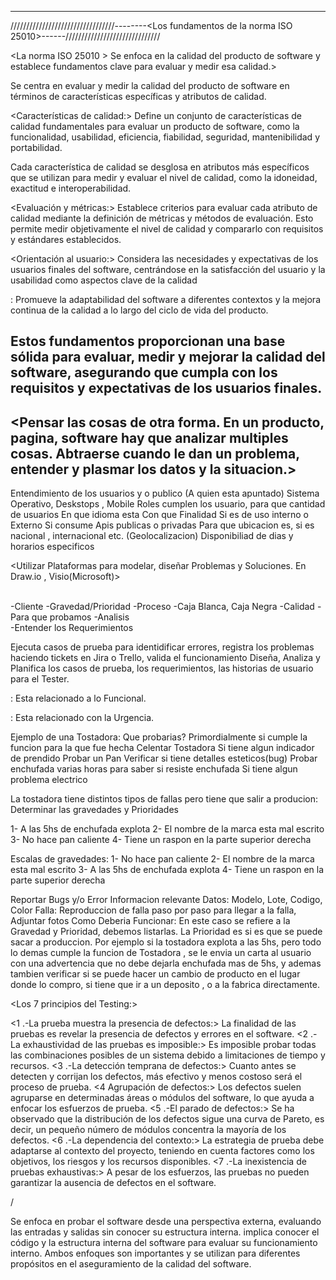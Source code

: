---------------------------------------------------------------------------------------------------------------------
/////////////////////////////////--------<Los fundamentos de la norma ISO 25010>------//////////////////////////////

<La norma ISO 25010 >
Se enfoca en la calidad del producto de software y establece fundamentos clave para evaluar y medir esa calidad.>

<Fundamentos :/>

<Enfoque en la calidad del producto:>
Se centra en evaluar y medir la calidad del producto de software en términos de características específicas y atributos de calidad.

<Características de calidad:> 
Define un conjunto de características de calidad fundamentales para evaluar un producto de software, como la funcionalidad, usabilidad, eficiencia, fiabilidad, seguridad, mantenibilidad y portabilidad.

<Atributos de calidad:>
Cada característica de calidad se desglosa en atributos más específicos que se utilizan para medir y evaluar el nivel de calidad, como la idoneidad, exactitud e interoperabilidad.

<Evaluación y métricas:> 
Establece criterios para evaluar cada atributo de calidad mediante la definición de métricas y métodos de evaluación. Esto permite medir objetivamente el nivel de calidad y compararlo con requisitos y estándares establecidos.

<Orientación al usuario:> 
Considera las necesidades y expectativas de los usuarios finales del software, centrándose en la satisfacción del usuario y la usabilidad como aspectos clave de la calidad

<Adaptabilidad y mejora continua>: 
Promueve la adaptabilidad del software a diferentes contextos y la mejora continua de la calidad a lo largo del ciclo de vida del producto.

Estos fundamentos proporcionan una base sólida para evaluar, medir y mejorar la calidad del software, asegurando que cumpla con los requisitos y expectativas de los usuarios finales.
--
<Pensar las cosas de otra forma. En un producto, pagina, software hay que analizar multiples cosas.
Abtraerse cuando le dan un problema, entender y plasmar los datos y la situacion.>
--
<Casos de uso y Escenarios:>
Entendimiento  de los usuarios y o publico (A quien esta apuntado)
Sistema Operativo, Deskstops , Mobile
Roles cumplen los usuario, para que cantidad de usuarios
En que idioma esta
Con que Finalidad
Si es de uso interno o Externo
Si consume Apis publicas o privadas
Para que ubicacion es, si es nacional , internacional etc. (Geolocalizacion)
Disponibiliad de dias y horarios especificos

<Utilizar Plataformas para modelar, diseñar Problemas y Soluciones.
En Draw.io , Visio(Microsoft)>

<Keywords>

<Eje>                               <Tecnico>             
-Cliente                            -Gravedad/Prioridad
-Proceso                            -Caja Blanca, Caja Negra
-Calidad                            -Para que probamos
-Analisis                       
-Entender los Requerimientos

<Diferencias entre Tester y Analista QA>
<Tester:>
Ejecuta casos de prueba para identidificar errores, registra los problemas haciendo tickets en Jira o Trello, valida el funcionamiento
<Analista QA:>
Diseña, Analiza y Planifica los casos de prueba, los requerimientos, las historias de usuario para el Tester.

<Gravedad>: Esta relacionado a lo Funcional.

<Prioridad>: Esta relacionado con la Urgencia.


Ejemplo de una Tostadora: Que probarias?
<Datos de prueba>
Primordialmente si cumple la funcion para la que fue hecha
Celentar Tostadora
Si tiene algun indicador de prendido
Probar un Pan
Verificar si tiene detalles esteticos(bug)
Probar enchufada varias horas para saber si resiste enchufada
Si tiene algun problema electrico

La tostadora tiene distintos tipos de fallas pero tiene que salir a producion:
Determinar las gravedades y Prioridades

1- A las 5hs de enchufada explota
2- El nombre de la marca esta mal escrito
3- No hace pan caliente
4- Tiene un raspon en la parte superior derecha

Escalas de gravedades:
1- No hace pan caliente
2- El nombre de la marca esta mal escrito
3- A las 5hs de enchufada explota
4- Tiene un raspon en la parte superior derecha

Reportar Bugs y/o Error
Informacion relevante
Datos: Modelo, Lote, Codigo, Color
Falla: Reproduccion de falla paso por paso para llegar a la falla, Adjuntar fotos
Como Deberia Funcionar:
En este caso se refiere a la Gravedad y Prioridad, debemos listarlas. La Prioridad es si es que se puede sacar a produccion. 
Por ejemplo si la tostadora explota a las 5hs, pero todo lo demas cumple la funcion de Tostadora , se le envia un carta al usuario con una advertencia que no debe dejarla enchufada mas de 5hs, y ademas tambien verificar si se puede hacer un cambio de producto en el lugar donde lo compro, si tiene que ir a un deposito , o a la fabrica directamente.

<Los 7 principios del Testing:>

<1 .-La prueba muestra la presencia de defectos:> 
La finalidad de las pruebas es revelar la presencia de defectos y errores en el software.
<2 .-La exhaustividad de las pruebas es imposible:>
Es imposible probar todas las combinaciones posibles de un sistema debido a limitaciones de tiempo y recursos.
<3 .-La detección temprana de defectos:> Cuanto antes se detecten y corrijan los defectos, más efectivo y menos costoso será el proceso de prueba.
<4 Agrupación de defectos:> Los defectos suelen agruparse en determinadas áreas o módulos del software, lo que ayuda a enfocar los esfuerzos de prueba.
<5 .-El parado de defectos:> 
Se ha observado que la distribución de los defectos sigue una curva de Pareto, es decir, un pequeño número de módulos concentra la mayoría de los defectos.
<6 .-La dependencia del contexto:> 
La estrategia de prueba debe adaptarse al contexto del proyecto, teniendo en cuenta factores como los objetivos, los riesgos y los recursos disponibles.
<7 .-La inexistencia de pruebas exhaustivas:> 
A pesar de los esfuerzos, las pruebas no pueden garantizar la ausencia de defectos en el software.


<Caja Negra:> / <Caja Blanca:>

<La caja negra>
Se enfoca en probar el software desde una perspectiva externa, evaluando las entradas y salidas sin conocer su estructura interna.
<Caja blanca>
implica conocer el código y la estructura interna del software para evaluar su funcionamiento interno. Ambos enfoques son importantes y se utilizan para diferentes propósitos en el aseguramiento de la calidad del software.
